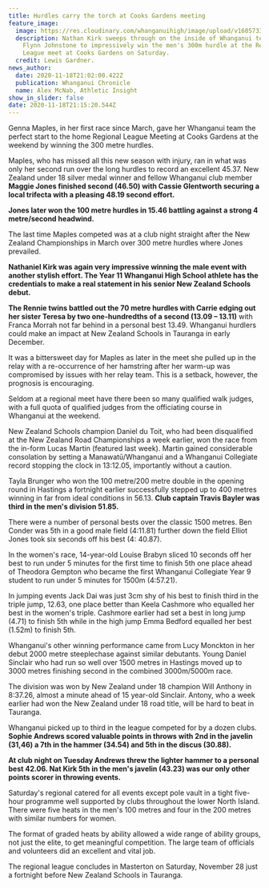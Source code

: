 ```yaml
---
title: Hurdles carry the torch at Cooks Gardens meeting
feature_image:
  image: https://res.cloudinary.com/whanganuihigh/image/upload/v1605733341/News/Nathan_Kirk_Flynn_Johnstone._Chron_19.11.20_phogo_Lewis_Gardner.jpg
  description: Nathan Kirk sweeps through on the inside of Whanganui teammate
    Flynn Johnstone to impressively win the men's 300m hurdle at the Regional
    League meet at Cooks Gardens on Saturday.
  credit: Lewis Gardner.
news_author:
  date: 2020-11-18T21:02:00.422Z
  publication: Whanganui Chronicle
  name: Alex McNab, Athletic Insight
show_in_slider: false
date: 2020-11-18T21:15:20.544Z
---
```

Genna Maples, in her first race since March, gave her Whanganui team the perfect start to the home Regional League Meeting at Cooks Gardens at the weekend by winning the 300 metre hurdles.

Maples, who has missed all this new season with injury, ran in what was only her second run over the long hurdles to record an excellent 45.37. New Zealand under 18 silver medal winner and fellow Whanganui club member **Maggie Jones finished second (46.50) with Cassie Glentworth securing a local trifecta with a pleasing 48.19 second effort.**

**Jones later won the 100 metre hurdles in 15.46 battling against a strong 4 metre/second headwind.**

The last time Maples competed was at a club night straight after the New Zealand Championships in March over 300 metre hurdles where Jones prevailed.

**Nathaniel Kirk was again very impressive winning the male event with another stylish effort. The Year 11 Whanganui High School athlete has the credentials to make a real statement in his senior New Zealand Schools debut.**

**The Rennie twins battled out the 70 metre hurdles with Carrie edging out her sister Teresa by two one-hundredths of a second (13.09 – 13.11)** with Franca Morrah not far behind in a personal best 13.49. Whanganui hurdlers could make an impact at New Zealand Schools in Tauranga in early December.

It was a bittersweet day for Maples as later in the meet she pulled up in the relay with a re-occurrence of her hamstring after her warm-up was compromised by issues with her relay team. This is a setback, however, the prognosis is encouraging.

Seldom at a regional meet have there been so many qualified walk judges, with a full quota of qualified judges from the officiating course in Whanganui at the weekend.

New Zealand Schools champion Daniel du Toit, who had been disqualified at the New Zealand Road Championships a week earlier, won the race from the in-form Lucas Martin (featured last week). Martin gained considerable consolation by setting a Manawatū/Whanganui and a Whanganui Collegiate record stopping the clock in 13:12.05, importantly without a caution.

Tayla Brunger who won the 100 metre/200 metre double in the opening round in Hastings a fortnight earlier successfully stepped up to 400 metres winning in far from ideal conditions in 56.13. **Club captain Travis Bayler was third in the men's division 51.85.**

There were a number of personal bests over the classic 1500 metres. Ben Conder was 5th in a good male field (4:11.81) further down the field Elliot Jones took six seconds off his best (4: 40.87).

In the women's race, 14-year-old Louise Brabyn sliced 10 seconds off her best to run under 5 minutes for the first time to finish 5th one place ahead of Theodora Gempton who became the first Whanganui Collegiate Year 9 student to run under 5 minutes for 1500m (4:57.21).

In jumping events Jack Dai was just 3cm shy of his best to finish third in the triple jump, 12.63, one place better than Keela Cashmore who equalled her best in the women's triple. Cashmore earlier had set a best in long jump (4.71) to finish 5th while in the high jump Emma Bedford equalled her best (1.52m) to finish 5th.

Whanganui's other winning performance came from Lucy Monckton in her debut 2000 metre steeplechase against similar debutants. Young Daniel Sinclair who had run so well over 1500 metres in Hastings moved up to 3000 metres finishing second in the combined 3000m/5000m race.

The division was won by New Zealand under 18 champion Will Anthony in 8:37.26, almost a minute ahead of 15 year-old Sinclair. Antony, who a week earlier had won the New Zealand under 18 road title, will be hard to beat in Tauranga.

Whanganui picked up to third in the league competed for by a dozen clubs. **Sophie Andrews scored valuable points in throws with 2nd in the javelin (31,46) a 7th in the hammer (34.54) and 5th in the discus (30.88).**

**At club night on Tuesday Andrews threw the lighter hammer to a personal best 42.06. Nat Kirk 5th in the men's javelin (43.23) was our only other points scorer in throwing events.**

Saturday's regional catered for all events except pole vault in a tight five-hour programme well supported by clubs throughout the lower North Island. There were five heats in the men's 100 metres and four in the 200 metres with similar numbers for women.

The format of graded heats by ability allowed a wide range of ability groups, not just the elite, to get meaningful competition. The large team of officials and volunteers did an excellent and vital job.

The regional league concludes in Masterton on Saturday, November 28 just a fortnight before New Zealand Schools in Tauranga.


